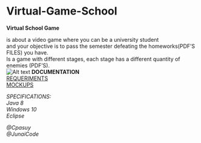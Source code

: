 # Virtual-Game-School
<strong>Virtual School Game</strong>

is about a video game where you can be a university student <br>
and your objective is to pass the semester defeating the homeworks(PDF’S FILES) you have.<br>
Is a game with different stages, each stage has a different quantity of enemies (PDF’S).<br>
![Alt text](images/imagesUI/Backgrounds/Escenario-01.png?raw=true "Title")
<strong>DOCUMENTATION</strong><br>
[REQUERIMENTS](docs/FUNCTIONAL-AND-NON-FUNCTIONAL-REQUIREMENTS.pdf)<br>
[MOCKUPS](docs/Mockups.pdf)




<em>SPECIFICATIONS:<br>
Java 8 <br>
Windows 10 <br>
Eclipse</em><br>

<em>
@Cpasuy<br>
@JunaiCode<br></em>

